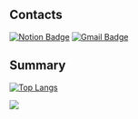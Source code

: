 

## Contacts
[![Notion Badge](http://img.shields.io/badge/-black?style=for-the-badge&logo=Notion&logoColor=white&link=https://yeeun-gameclient.notion.site/7abaac61c14a4302b46a1f053f34e0b4?pvs=4)](https://yeeun-gameclient.notion.site/7abaac61c14a4302b46a1f053f34e0b4?pvs=4)
[![Gmail Badge](https://img.shields.io/badge/-d14836?style=for-the-badge&logo=Gmail&logoColor=white&link=mailto:ydkrkek@gmail.com)](mailto:ydkrkek@gmail.com)

## Summary
[![Top Langs](https://github-readme-stats.vercel.app/api/top-langs/?username=ise-yen&count_private=true&layout=compact&theme=vue)](https://github.com/anuraghazra/github-readme-stats)

<img src="http://mazassumnida.wtf/api/v2/generate_badge?boj=dkfflsl">

